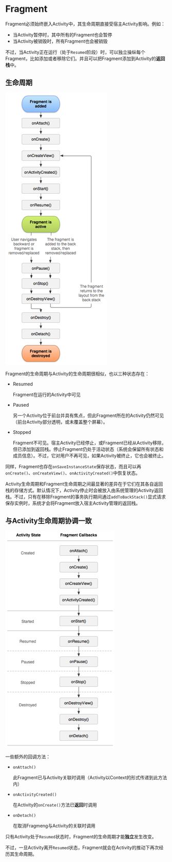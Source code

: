 # Fragment

Fragment必须始终嵌入Activity中，其生命周期直接受宿主Activity影响。例如：
* 当Activity暂停时，其中所有的Fragment也会暂停
* 当Activity被销毁时，所有Fragment也会被销毁

不过，当Activity正在运行（处于`Resumed`阶段）时，可以独立操纵每个Fragment，比如添加或者移除它们。并且可以把Fragment添加到Activity的**返回栈**中。

## 生命周期

<img src="../Resources/fragment_lifecycle.png"/>

Fragment的生命周期与Activity的生命周期很相似，也以三种状态存在：

* Resumed

  Fragment在运行的Activity中可见

* Paused

  另一个Activity位于前台并具有焦点，但此Fragment所在的Activity仍然可见（前台Activity部分透明，或未覆盖整个屏幕）。

* Stopped

  Fragment不可见。宿主Activity已经停止，或Fragment已经从Activity移除，但已添加到返回栈。停止Fragment仍处于活动状态（系统会保留所有状态和成员信息）。不过，它对用户不再可见，如果Activity被终止，它也会被终止。

同样，Fragment也存在`onSaveInstanceState`保存状态，而且可以再`onCreate()`、`onCreateView()`、`onActivityCreated()`中恢复状态。

Activity生命周期和Fragment生命周期之间最显著的差异在于它们在其各自返回栈的存储方式。默认情况下，Activity停止时会被放入由系统管理的Activity返回栈。不过，只有在移除Fragment的事务执行期间通过`addToBackStack()`显式请求保存实例时，系统才会将Fragment放入宿主Activity管理的返回栈。

## 与Activity生命周期协调一致

<img src="../Resources/activity_fragment_lifecycle.png"/>

一些额外的回调方法：

* `onAttach()`

  此Fragment已与Activity关联时调用（Activity以Context的形式传递到此方法内）

* `onActivityCreated()`

  在Activity的`onCreate()`方法已**返回**时调用

* `onDetach()`

  在取消Fragmeng与Activity的关联时调用

只有Activity处于`Resumed`状态时，Fragment的生命周期才能**独立**发生改变。

不过，一旦Activity离开`Resumed`状态，Fragment就会在Activity的推动下再次经历其生命周期。
